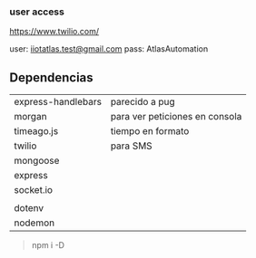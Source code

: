 ### user access
https://www.twilio.com/

user: iiotatlas.test@gmail.com
pass: AtlasAutomation

## Dependencias
|  |  |
| --- | --- |
| express-handlebars | parecido a pug |
| morgan | para ver peticiones en consola |
| timeago.js | tiempo en formato |
| twilio | para SMS |
| mongoose |  |
| express |  |
| socket.io |  |
|  |  |
| dotenv |  |
| nodemon |  |

> npm i -D <dependecias de desarrollo>